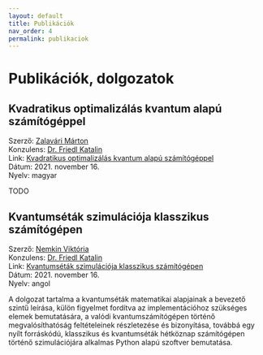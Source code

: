 ```yaml
---
layout: default
title: Publikációk
nav_order: 4
permalink: publikaciok
---
```


# Publikációk, dolgozatok

## Kvadratikus optimalizálás kvantum alapú számítógéppel

Szerző: [Zalavári Márton](./kapcsolat#zalavári-márton)\
Konzulens: [Dr. Friedl Katalin](./kapcsolat#dr-friedl-katalin)\
Link: [Kvadratikus optimalizálás kvantum alapú számítógéppel](https://tdk.bme.hu/VIK/modell1/Kvadratikus-optimalizalas-kvantum-alapu)\
Dátum: 2021. november 16.\
Nyelv: magyar

TODO

## Kvantumséták szimulációja klasszikus számítógépen

Szerző: [Nemkin Viktória](./kapcsolat#nemkin-viktoria)\
Konzulens: [Dr. Friedl Katalin](./kapcsolat#dr-friedl-katalin)\
Link: [Kvantumséták szimulációja klasszikus számítógépen](https://tdk.bme.hu/VIK/modell1/Kvantumsetak-szimulacioja-klasszikus)\
Dátum: 2021. november 16.\
Nyelv: angol

A dolgozat tartalma a kvantumséták matematikai alapjainak a bevezető szintű leírása, külön figyelmet fordítva az implementációhoz szükséges elemek bemutatására, a valódi kvantumszámítógépen történő megvalósíthatóság feltételeinek részletezése és bizonyítása, továbbá egy nyílt forráskódú, klasszikus és kvantumséták hétköznap számítógépen történő szimulációjára alkalmas Python alapú szoftver bemutatása.
